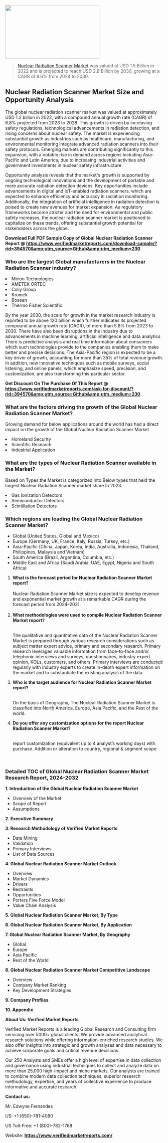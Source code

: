 <img src="https://ffe5etoiles.com/wp-content/uploads/2024/12/MST1-300x171.png" alt="" width="300" height="171" class="alignnone size-medium wp-image-20088" /><blockquote><p><p><a href="https://www.verifiedmarketreports.com/download-sample/?rid=394570&utm_source=Github&utm_medium=230" target="_blank">Nuclear Radiation Scanner Market</a> was valued at USD 1.5 Billion in 2022 and is projected to reach USD 2.8 Billion by 2030, growing at a CAGR of 8.6% from 2024 to 2030.</p></blockquote><p><h2>Nuclear Radiation Scanner Market Size and Opportunity Analysis</h2><p>The global nuclear radiation scanner market was valued at approximately USD 1.2 billion in 2022, with a compound annual growth rate (CAGR) of 6.8% projected from 2023 to 2028. This growth is driven by increasing safety regulations, technological advancements in radiation detection, and rising concerns about nuclear safety. The market is experiencing substantial growth as industries such as healthcare, manufacturing, and environmental monitoring integrate advanced radiation scanners into their safety protocols. Emerging markets are contributing significantly to this expansion, with a notable rise in demand across regions including Asia-Pacific and Latin America, due to increasing industrial activities and government investments in nuclear safety infrastructure.</p><p>Opportunity analysis reveals that the market's growth is supported by ongoing technological innovations and the development of portable and more accurate radiation detection devices. Key opportunities include advancements in digital and IoT-enabled radiation scanners, which are expected to enhance efficiency and accuracy in radiation monitoring. Additionally, the integration of artificial intelligence in radiation detection is poised to create new avenues for market expansion. As regulatory frameworks become stricter and the need for environmental and public safety increases, the nuclear radiation scanner market is positioned to capitalize on these trends, offering substantial growth potential for stakeholders across the globe.</p></p><p class=""><strong>Download Full PDF Sample Copy of Global Nuclear Radiation Scanner Report @ <a href="https://www.verifiedmarketreports.com/download-sample/?rid=394570&amp;utm_source=Github&amp;utm_medium=230" target="_blank">https://www.verifiedmarketreports.com/download-sample/?rid=394570&amp;utm_source=Github&amp;utm_medium=230</a></strong></p><h3 id="" class="">Who are the largest Global manufacturers in the Nuclear Radiation Scanner industry?</h3><p><li>Mirion Technologies</li><li> AMETEK ORTEC</li><li> Coliy Group</li><li> Kromek</li><li> Bosean</li><li> Thermo Fisher Scientific</li></p><div class=""><div class="" dir="" data-message-author-role="" data-message-id="" data-message-model-slug=""><div class=""><div class=""><div class=""><div class="" dir="" data-message-author-role="" data-message-id="" data-message-model-slug=""><div class=""><div class=""><p>By the year 2030, the scale for growth in the market research industry is reported to be above 120 billion which further indicates its projected compound annual growth rate (CAGR), of more than 5.8% from 2023 to 2030. There have also been disruptions in the industry due to advancements in machine learning, artificial intelligence and data analytics There is predictive analysis and real time information about consumers which such technologies provide to the companies enabling them to make better and precise decisions. The Asia-Pacific region is expected to be a key driver of growth, accounting for more than 35% of total revenue growth. In addition, new innovative techniques such as mobile surveys, social listening, and online panels, which emphasize speed, precision, and customization, are also transforming this particular sector.</p><p><strong>Get Discount On The Purchase Of This Report @&nbsp; <a href="https://www.verifiedmarketreports.com/ask-for-discount/?rid=394570&amp;utm_source=Github&amp;utm_medium=230" target="_blank">https://www.verifiedmarketreports.com/ask-for-discount/?rid=394570&amp;utm_source=Github&amp;utm_medium=230</a></strong></p></div></div></div></div></div></div></div></div><h3 id="" class="">What are the factors driving the growth of the Global Nuclear Radiation Scanner Market?</h3><p id="" class="">Growing demand for below applications around the world has had a direct impact on the growth of the Global Nuclear Radiation Scanner Market</p><p id="" class=""><li>Homeland Security</li><li> Scientific Research</li><li> Industrial Application</li></p><h3 id="" class="">What are the types of Nuclear Radiation Scanner available in the Market?</h3><p id="" class="">Based on Types the Market is categorized into Below types that held the largest Nuclear Radiation Scanner market share In 2023.</p><p id="" class=""><li>Gas Ionization Detectors</li><li> Semiconductor Detectors</li><li> Scintillation Detectors</li></p><h3 id="" class="">Which regions are leading the Global Nuclear Radiation Scanner Market?</h3><ul><li>Global (United States, Global and Mexico)</li><li>Europe (Germany, UK, France, Italy, Russia, Turkey, etc.)</li><li>Asia-Pacific (China, Japan, Korea, India, Australia, Indonesia, Thailand, Philippines, Malaysia and Vietnam)</li><li>South America (Brazil, Argentina, Columbia, etc.)</li><li>Middle East and Africa (Saudi Arabia, UAE, Egypt, Nigeria and South Africa)</li></ul><p><ol><li><strong>What is the forecast period for Nuclear Radiation Scanner Market report?<br /></strong><br /><span data-sheets-root="1" data-sheets-value="{&quot;1&quot;:2,&quot;2&quot;:&quot;XXXX size is expected to develop revenue and exponential market growth at a remarkable CAGR during the forecast period from 2024&ndash;2030.&quot;}" data-sheets-userformat="{&quot;2&quot;:12674,&quot;4&quot;:{&quot;1&quot;:2,&quot;2&quot;:16776960},&quot;10&quot;:2,&quot;11&quot;:0,&quot;15&quot;:&quot;Arial&quot;,&quot;16&quot;:12}">Nuclear Radiation Scanner Market size is expected to develop revenue and exponential market growth at a remarkable CAGR during the forecast period from 2024&ndash;2031.</span><br /><br /></li><li><strong>What methodologies were used to compile Nuclear Radiation Scanner Market report?<br /><br /></strong><p>The qualitative and quantitative data of the&nbsp;Nuclear Radiation Scanner Market is prepared through various research considerations such as subject matter expert advice, primary and secondary research. Primary research leverages valuable information from face-to-face and/or telephonic interviews and surveys, questionnaires, industry expert opinion, KOLs, customers, and others. Primary interviews are conducted regularly with industry experts to create in-depth expert information on the market and to substantiate the existing analysis of the data.&nbsp;</p></li><li><strong>Who is the target audience for Nuclear Radiation Scanner Market report?<br /><br /></strong><p>On the basis of Geography, The&nbsp;Nuclear Radiation Scanner Market is classified into North America, Europe, Asia Pacific, and the Rest of the world.</p></li><li><strong>Do you offer any customization options for the report Nuclear Radiation Scanner Market?<br /><br /></strong><p>report customization (equivalent up to 4 analyst&rsquo;s working days) with purchase. Addition or alteration to country, regional &amp; segment scope</p><p>&nbsp;</p></li></ol></p><h3 id="" class="">Detailed TOC of Global Nuclear Radiation Scanner Market Research Report, 2024-2032</h3><p id="" class=""><strong>1. Introduction of the Global Nuclear Radiation Scanner Market</strong></p><ul><li>Overview of the Market</li><li>Scope of Report</li><li>Assumptions</li></ul><p id="" class=""><strong>2. Executive Summary</strong></p><p id="" class=""><strong>3. Research Methodology of&nbsp;Verified Market Reports</strong></p><ul><li>Data Mining</li><li>Validation</li><li>Primary Interviews</li><li>List of Data Sources</li></ul><p id="" class=""><strong>4. Global Nuclear Radiation Scanner Market Outlook</strong></p><ul><li>Overview</li><li>Market Dynamics</li><li>Drivers</li><li>Restraints</li><li>Opportunities</li><li>Porters Five Force Model</li><li>Value Chain Analysis</li></ul><p id="" class=""><strong>5. Global Nuclear Radiation Scanner Market, By&nbsp;Type</strong></p><p id="" class=""><strong>6. Global Nuclear Radiation Scanner Market, By Application</strong></p><p id="" class=""><strong>7. Global Nuclear Radiation Scanner Market, By Geography</strong></p><ul><li>Global</li><li>Europe</li><li>Asia Pacific</li><li>Rest of the World</li></ul><p id="" class=""><strong>8. Global Nuclear Radiation Scanner Market Competitive Landscape</strong></p><ul><li>Overview</li><li>Company Market Ranking</li><li>Key Development Strategies</li></ul><p id="" class=""><strong>9. Company Profiles</strong></p><p id="" class=""><strong>10. Appendix</strong></p><p id="" class=""><strong>About Us: Verified Market Reports</strong></p><p id="" class="">Verified Market Reports is a leading Global Research and Consulting firm servicing over 5000+ global clients. We provide advanced analytical research solutions while offering information-enriched research studies. We also offer insights into strategic and growth analyses and data necessary to achieve corporate goals and critical revenue decisions.</p><p id="" class="">Our 250 Analysts and SMEs offer a high level of expertise in data collection and governance using industrial techniques to collect and analyze data on more than 25,000 high-impact and niche markets. Our analysts are trained to combine modern data collection techniques, superior research methodology, expertise, and years of collective experience to produce informative and accurate research.</p><p id="" class=""><strong>Contact us:</strong></p><p id="" class="">Mr. Edwyne Fernandes</p><p id="" class="">US: +1 (650)-781-4080</p><p id="" class="">US Toll-Free: +1 (800)-782-1768</p><p id="" class="">Website: <a target="" data-test-app-aware-link=""><strong>https://www.verifiedmarketreports.com/</strong></a></p>
